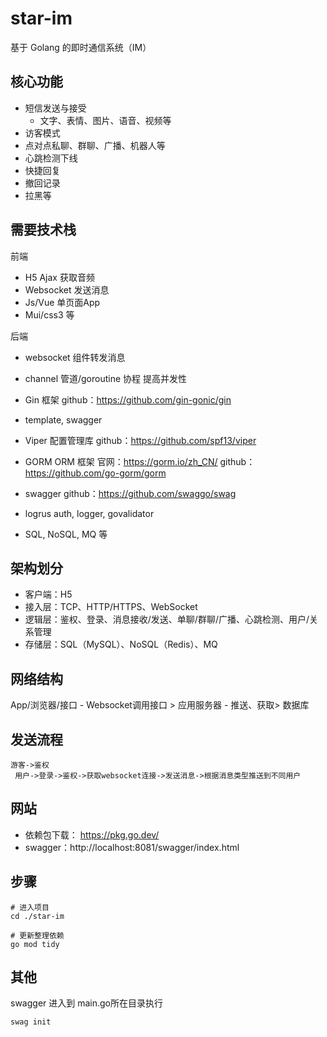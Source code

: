 # star-im
基于 Golang 的即时通信系统（IM）

## 核心功能
- 短信发送与接受
    - 文字、表情、图片、语音、视频等
- 访客模式
- 点对点私聊、群聊、广播、机器人等
- 心跳检测下线
- 快捷回复
- 撤回记录
- 拉黑等

## 需要技术栈
前端
- H5 Ajax 获取音频
- Websocket 发送消息
- Js/Vue 单页面App
- Mui/css3 等

后端
- websocket 组件转发消息
- channel 管道/goroutine 协程 提高并发性
- Gin 框架
  github：https://github.com/gin-gonic/gin

- template, swagger
- Viper
  配置管理库
  github：https://github.com/spf13/viper

- GORM
  ORM 框架
  官网：https://gorm.io/zh_CN/
  github：https://github.com/go-gorm/gorm

- swagger
  github：https://github.com/swaggo/swag

- logrus auth, logger, govalidator
- SQL, NoSQL, MQ 等


## 架构划分
- 客户端：H5
- 接入层：TCP、HTTP/HTTPS、WebSocket
- 逻辑层：鉴权、登录、消息接收/发送、单聊/群聊/广播、心跳检测、用户/关系管理
- 存储层：SQL（MySQL）、NoSQL（Redis）、MQ

## 网络结构

App/浏览器/接口 - Websocket调用接口 > 应用服务器 - 推送、获取> 数据库

## 发送流程

``` mermaid
游客->鉴权
 用户->登录->鉴权->获取websocket连接->发送消息->根据消息类型推送到不同用户
 ```

## 网站

- 依赖包下载： https://pkg.go.dev/
- swagger：http://localhost:8081/swagger/index.html

## 步骤

```shell
# 进入项目
cd ./star-im

# 更新整理依赖
go mod tidy

```

## 其他

swagger
进入到 main.go所在目录执行

``` shell
swag init
```
